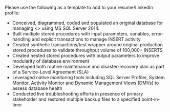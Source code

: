 Please use the following as a template to add to your resume/LinkedIn profile:

- Conceived, diagrammed, coded and populated an original database for managing <<business spaaaaaace of your team project database >> using MS SQL Server 2014.
- Built multiple stored procedures with input parameters, variables, error-handling and explicit transactions to manage INSERT activity
- Created synthetic transactions/test wrapper around original production stored procedures to validate throughput volume of 100,000+ INSERTS
- Created nested stored procedures with output parameters to improve modularity of database environment
- Developed both routine maintenance and disaster-recovery plan as part of a Service-Level Agreement (SLA)
- Leveraged native monitoring tools including SQL Server Profiler, System Monitor, Activity Monitor and Dynamic Management Views (DMVs) to assess database health
- Conducted live troubleshooting efforts in presence of primary stakeholder and restored multiple backup files to a specified point-in-time
